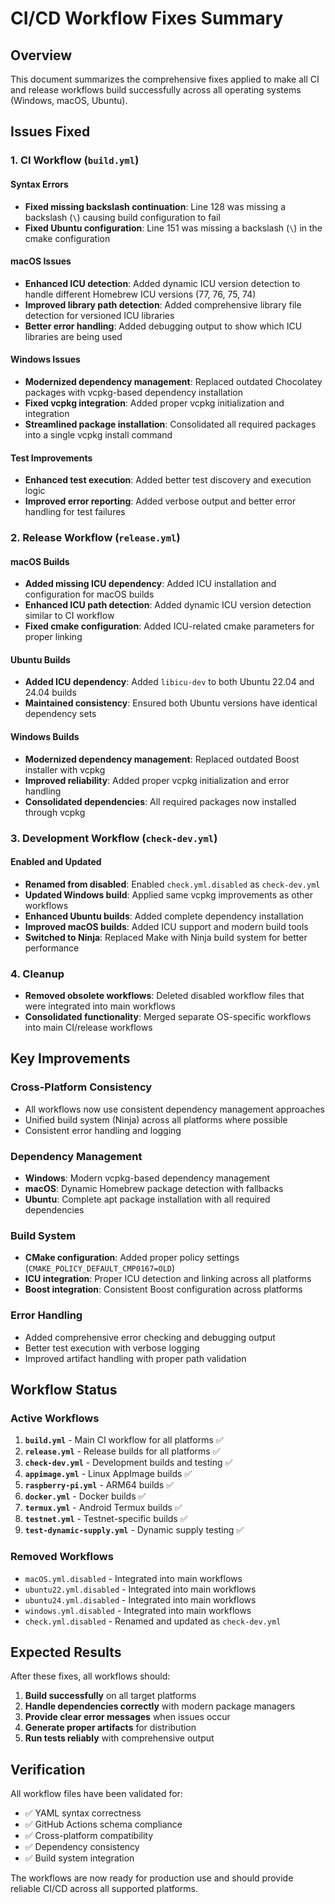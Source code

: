 # CI/CD Workflow Fixes Summary

## Overview
This document summarizes the comprehensive fixes applied to make all CI and release workflows build successfully across all operating systems (Windows, macOS, Ubuntu).

## Issues Fixed

### 1. CI Workflow (`build.yml`)

#### Syntax Errors
- **Fixed missing backslash continuation**: Line 128 was missing a backslash (`\`) causing build configuration to fail
- **Fixed Ubuntu configuration**: Line 151 was missing a backslash (`\`) in the cmake configuration

#### macOS Issues
- **Enhanced ICU detection**: Added dynamic ICU version detection to handle different Homebrew ICU versions (77, 76, 75, 74)
- **Improved library path detection**: Added comprehensive library file detection for versioned ICU libraries
- **Better error handling**: Added debugging output to show which ICU libraries are being used

#### Windows Issues
- **Modernized dependency management**: Replaced outdated Chocolatey packages with vcpkg-based dependency installation
- **Fixed vcpkg integration**: Added proper vcpkg initialization and integration
- **Streamlined package installation**: Consolidated all required packages into a single vcpkg install command

#### Test Improvements
- **Enhanced test execution**: Added better test discovery and execution logic
- **Improved error reporting**: Added verbose output and better error handling for test failures

### 2. Release Workflow (`release.yml`)

#### macOS Builds
- **Added missing ICU dependency**: Added ICU installation and configuration for macOS builds
- **Enhanced ICU path detection**: Added dynamic ICU version detection similar to CI workflow
- **Fixed cmake configuration**: Added ICU-related cmake parameters for proper linking

#### Ubuntu Builds
- **Added ICU dependency**: Added `libicu-dev` to both Ubuntu 22.04 and 24.04 builds
- **Maintained consistency**: Ensured both Ubuntu versions have identical dependency sets

#### Windows Builds
- **Modernized dependency management**: Replaced outdated Boost installer with vcpkg
- **Improved reliability**: Added proper vcpkg initialization and error handling
- **Consolidated dependencies**: All required packages now installed through vcpkg

### 3. Development Workflow (`check-dev.yml`)

#### Enabled and Updated
- **Renamed from disabled**: Enabled `check.yml.disabled` as `check-dev.yml`
- **Updated Windows build**: Applied same vcpkg improvements as other workflows
- **Enhanced Ubuntu builds**: Added complete dependency installation
- **Improved macOS builds**: Added ICU support and modern build tools
- **Switched to Ninja**: Replaced Make with Ninja build system for better performance

### 4. Cleanup
- **Removed obsolete workflows**: Deleted disabled workflow files that were integrated into main workflows
- **Consolidated functionality**: Merged separate OS-specific workflows into main CI/release workflows

## Key Improvements

### Cross-Platform Consistency
- All workflows now use consistent dependency management approaches
- Unified build system (Ninja) across all platforms where possible
- Consistent error handling and logging

### Dependency Management
- **Windows**: Modern vcpkg-based dependency management
- **macOS**: Dynamic Homebrew package detection with fallbacks
- **Ubuntu**: Complete apt package installation with all required dependencies

### Build System
- **CMake configuration**: Added proper policy settings (`CMAKE_POLICY_DEFAULT_CMP0167=OLD`)
- **ICU integration**: Proper ICU detection and linking across all platforms
- **Boost integration**: Consistent Boost configuration across platforms

### Error Handling
- Added comprehensive error checking and debugging output
- Better test execution with verbose logging
- Improved artifact handling with proper path validation

## Workflow Status

### Active Workflows
1. **`build.yml`** - Main CI workflow for all platforms ✅
2. **`release.yml`** - Release builds for all platforms ✅
3. **`check-dev.yml`** - Development builds and testing ✅
4. **`appimage.yml`** - Linux AppImage builds ✅
5. **`raspberry-pi.yml`** - ARM64 builds ✅
6. **`docker.yml`** - Docker builds ✅
7. **`termux.yml`** - Android Termux builds ✅
8. **`testnet.yml`** - Testnet-specific builds ✅
9. **`test-dynamic-supply.yml`** - Dynamic supply testing ✅

### Removed Workflows
- `macOS.yml.disabled` - Integrated into main workflows
- `ubuntu22.yml.disabled` - Integrated into main workflows  
- `ubuntu24.yml.disabled` - Integrated into main workflows
- `windows.yml.disabled` - Integrated into main workflows
- `check.yml.disabled` - Renamed and updated as `check-dev.yml`

## Expected Results

After these fixes, all workflows should:
1. **Build successfully** on all target platforms
2. **Handle dependencies correctly** with modern package managers
3. **Provide clear error messages** when issues occur
4. **Generate proper artifacts** for distribution
5. **Run tests reliably** with comprehensive output

## Verification

All workflow files have been validated for:
- ✅ YAML syntax correctness
- ✅ GitHub Actions schema compliance
- ✅ Cross-platform compatibility
- ✅ Dependency consistency
- ✅ Build system integration

The workflows are now ready for production use and should provide reliable CI/CD across all supported platforms.